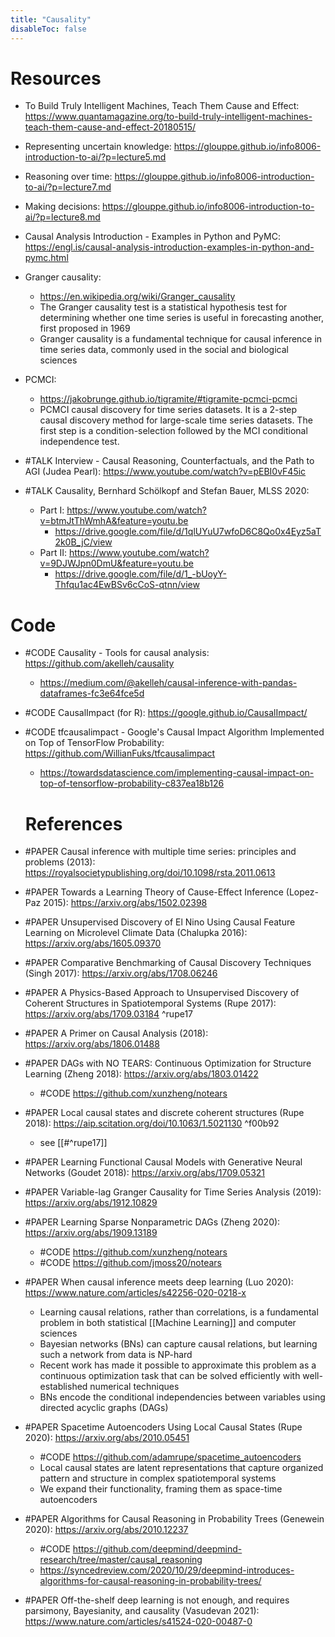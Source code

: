 ```yaml
---
title: "Causality"
disableToc: false 
---
```


# Resources
- To Build Truly Intelligent Machines, Teach Them Cause and Effect: https://www.quantamagazine.org/to-build-truly-intelligent-machines-teach-them-cause-and-effect-20180515/
- Representing uncertain knowledge: https://glouppe.github.io/info8006-introduction-to-ai/?p=lecture5.md
- Reasoning over time: https://glouppe.github.io/info8006-introduction-to-ai/?p=lecture7.md
- Making decisions: https://glouppe.github.io/info8006-introduction-to-ai/?p=lecture8.md
- Causal Analysis Introduction - Examples in Python and PyMC: https://engl.is/causal-analysis-introduction-examples-in-python-and-pymc.html
- Granger causality: 
	- https://en.wikipedia.org/wiki/Granger_causality
	- The Granger causality test is a statistical hypothesis test for determining whether one time series is useful in forecasting another, first proposed in 1969
	- Granger causality is a fundamental technique for causal inference in time series data, commonly used in the social and biological sciences
- PCMCI:
	- https://jakobrunge.github.io/tigramite/#tigramite-pcmci-pcmci
	- PCMCI causal discovery for time series datasets. It is a 2-step causal discovery method for large-scale time series datasets. The first step is a condition-selection followed by the MCI conditional independence test.

- #TALK Interview - Causal Reasoning, Counterfactuals, and the Path to AGI (Judea Pearl): https://www.youtube.com/watch?v=pEBI0vF45ic
- #TALK Causality, Bernhard Schölkopf and Stefan Bauer, MLSS 2020: 
	- Part I: https://www.youtube.com/watch?v=btmJtThWmhA&feature=youtu.be
		- https://drive.google.com/file/d/1qlUYuU7wfoD6C8Qo0x4Eyz5aT2k0B_jC/view
	- Part II: https://www.youtube.com/watch?v=9DJWJpn0DmU&feature=youtu.be
		- https://drive.google.com/file/d/1_-bUoyY-Thfqu1ac4EwBSv6cCoS-qtnn/view


# Code
- #CODE Causality - Tools for causal analysis: https://github.com/akelleh/causality
	- https://medium.com/@akelleh/causal-inference-with-pandas-dataframes-fc3e64fce5d
- #CODE CausalImpact (for R): https://google.github.io/CausalImpact/
- #CODE tfcausalimpact - Google's Causal Impact Algorithm Implemented on Top of TensorFlow Probability: https://github.com/WillianFuks/tfcausalimpact
	- https://towardsdatascience.com/implementing-causal-impact-on-top-of-tensorflow-probability-c837ea18b126
  
  # References
- #PAPER Causal inference with multiple time series: principles and problems (2013): https://royalsocietypublishing.org/doi/10.1098/rsta.2011.0613
- #PAPER Towards a Learning Theory of Cause-Effect Inference (Lopez-Paz 2015): https://arxiv.org/abs/1502.02398
- #PAPER Unsupervised Discovery of El Nino Using Causal Feature Learning on Microlevel Climate Data (Chalupka 2016): https://arxiv.org/abs/1605.09370
- #PAPER Comparative Benchmarking of Causal Discovery Techniques (Singh 2017): https://arxiv.org/abs/1708.06246
- #PAPER A Physics-Based Approach to Unsupervised Discovery of Coherent Structures in Spatiotemporal Systems (Rupe 2017): https://arxiv.org/abs/1709.03184 ^rupe17
- #PAPER A Primer on Causal Analysis (2018): https://arxiv.org/abs/1806.01488
- #PAPER DAGs with NO TEARS: Continuous Optimization for Structure Learning (Zheng 2018): https://arxiv.org/abs/1803.01422
	- #CODE https://github.com/xunzheng/notears
- #PAPER Local causal states and discrete coherent structures (Rupe 2018): https://aip.scitation.org/doi/10.1063/1.5021130 ^f00b92
	- see [[#^rupe17]]
- #PAPER Learning Functional Causal Models with Generative Neural Networks (Goudet 2018): https://arxiv.org/abs/1709.05321
- #PAPER Variable-lag Granger Causality for Time Series Analysis (2019): https://arxiv.org/abs/1912.10829
- #PAPER Learning Sparse Nonparametric DAGs (Zheng 2020): https://arxiv.org/abs/1909.13189
	- #CODE https://github.com/xunzheng/notears
	- #CODE https://github.com/jmoss20/notears
- #PAPER When causal inference meets deep learning (Luo 2020): https://www.nature.com/articles/s42256-020-0218-x
	- Learning causal relations, rather than correlations, is a fundamental problem in both statistical [[Machine Learning]] and computer sciences
	- Bayesian networks (BNs) can capture causal relations, but learning such a network from data is NP-hard
	- Recent work has made it possible to approximate this problem as a continuous optimization task that can be solved efficiently with well-established numerical techniques
	- BNs encode the conditional independencies between variables using directed acyclic graphs (DAGs)
- #PAPER Spacetime Autoencoders Using Local Causal States (Rupe 2020): https://arxiv.org/abs/2010.05451
	- #CODE https://github.com/adamrupe/spacetime_autoencoders
	- Local causal states are latent representations that capture organized pattern and structure in complex spatiotemporal systems
	- We expand their functionality, framing them as space-time autoencoders
- #PAPER Algorithms for Causal Reasoning in Probability Trees (Genewein 2020): https://arxiv.org/abs/2010.12237
	- #CODE https://github.com/deepmind/deepmind-research/tree/master/causal_reasoning
	- https://syncedreview.com/2020/10/29/deepmind-introduces-algorithms-for-causal-reasoning-in-probability-trees/
- #PAPER Off-the-shelf deep learning is not enough, and requires parsimony, Bayesianity, and causality (Vasudevan 2021): https://www.nature.com/articles/s41524-020-00487-0



